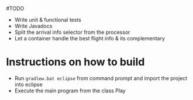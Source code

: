 #TODO
- Write unit & functional tests
- Write Javadocs
- Split the arrival info selector from the processor
- Let a container handle the best flight info & its complementary

# Instructions on how to build
- Run `gradlew.bat eclipse` from command prompt and import the project into eclipse
- Execute the main program from the class Play